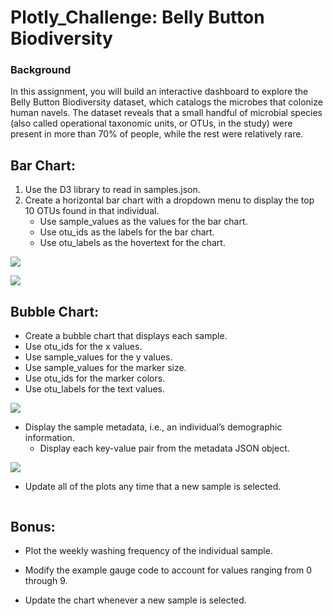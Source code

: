 # Plotly_Challenge: Belly Button Biodiversity

### Background

In this assignment, you will build an interactive dashboard to explore the Belly Button Biodiversity dataset, which catalogs the microbes that colonize human navels. The dataset reveals that a small handful of microbial species (also called operational taxonomic units, or OTUs, in the study) were present in more than 70% of people, while the rest were relatively rare.

## Bar Chart:

1.	Use the D3 library to read in samples.json.
2.	Create a horizontal bar chart with a dropdown menu to display the top 10 OTUs found in that individual.
    * Use sample_values as the values for the bar chart.
    * Use otu_ids as the labels for the bar chart.
    * Use otu_labels as the hovertext for the chart.

![](https://github.com/poonam-ux/plotly_challenge_BellyButtonBiodiversity/blob/main/Images/barChart_with_hovertext_sm.png)

![](https://github.com/poonam-ux/plotly_challenge_BellyButtonBiodiversity/blob/main/Images/dropdownMenu_populate_sm.png)

## Bubble Chart:

* Create a bubble chart that displays each sample.
* Use otu_ids for the x values.
* Use sample_values for the y values.
* Use sample_values for the marker size.
* Use otu_ids for the marker colors.
* Use otu_labels for the text values.

![](https://github.com/poonam-ux/plotly_challenge_BellyButtonBiodiversity/blob/main/Images/bubbleChart_with_hovertext_sm.png)

* Display the sample metadata, i.e., an individual’s demographic information.
    * Display each key-value pair from the metadata JSON object.

![](https://github.com/poonam-ux/plotly_challenge_BellyButtonBiodiversity/blob/main/Images/demographicInfo_sm.png)

* Update all of the plots any time that a new sample is selected.

![]()

## Bonus:

* Plot the weekly washing frequency of the individual sample.

* Modify the example gauge code to account for values ranging from 0 through 9.

* Update the chart whenever a new sample is selected.

![]()